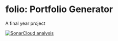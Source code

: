 # folio: Portfolio Generator 
A final year project





[![SonarCloud analysis](https://github.com/NewbieCodes1/folio/actions/workflows/sonarcloud.yml/badge.svg)](https://github.com/NewbieCodes1/folio/actions/workflows/sonarcloud.yml)
